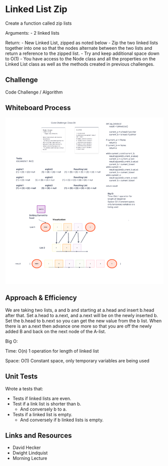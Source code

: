 # Linked List Zip
<!-- Short summary or background information -->
Create a function called zip lists

Arguments:
    - 2 linked lists

Return:
    - New Linked List, zipped as noted below
    - Zip the two linked lists together into one so that the nodes alternate between the two lists and return a reference to the zipped list.
    - Try and keep additional space down to O(1)
    - You have access to the Node class and all the properties on the Linked List class as well as the methods created in previous challenges.

## Challenge
<!-- Description of the challenge -->
Code Challenge / Algorithm

## Whiteboard Process

![linked-list-zip](linked_list_zip.png)

## Approach & Efficiency
<!-- What approach did you take? Why? What is the Big O space/time for this approach? -->

We are taking two lists, a and b and starting at a.head and insert b.head after that.
Set a.head to a.next, and a.next will be on the newly inserted b.
Set the b.head to b.next so you can get the new value from the b list.
When there is an a.next then advance one more so that you are off the newly added B and back on the next node of the A-list.

Big O:

Time: O(n) 1 operation for length of linked list

Space: O(1) Constant space, only temporary variables are being used

## Unit Tests
<!-- Description of each method publicly available to your Linked List -->

Wrote a tests that:

- Tests if linked lists are even.
- Test if a link list is shorter than b.
  - And conversely b to a.
- Tests if a linked list is empty.
  - And conversely if b linked lists is empty.

## Links and Resources

- David Hecker
- Dwight Lindquist
- Morning Lecture
